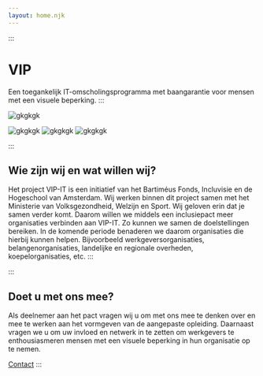 ```yaml
---
layout: home.njk
---
```

:::
# VIP
Een toegankelijk IT-omscholingsprogramma met baangarantie voor mensen met een visuele beperking.
:::

![gkgkgk](/images/coding-room.png)

![gkgkgk](/images/bartimeus-groen.png)
![gkgkgk](/images/incluvisie.png)
![gkgkgk](/images/hogeschool-van-amsterdam.png)

:::
## Wie zijn wij en wat willen wij?
Het project VIP-IT is een initiatief van het Bartiméus Fonds, Incluvisie en de Hogeschool van Amsterdam. Wij werken binnen dit project samen met het Ministerie van Volksgezondheid, Welzijn en Sport. Wij geloven erin dat je samen verder komt. Daarom willen we middels een inclusiepact meer organisaties verbinden aan VIP-IT. Zo kunnen we samen de doelstellingen bereiken. In de komende periode benaderen we daarom organisaties die hierbij kunnen helpen. Bijvoorbeeld werkgeversorganisaties, belangenorganisaties, landelijke en regionale overheden, koepelorganisaties, etc.
:::

:::
## Doet u met ons mee?
Als deelnemer aan het pact vragen wij u om met ons mee te denken over en mee te werken aan het vormgeven van de aangepaste opleiding. Daarnaast vragen we u om uw invloed en netwerk in te zetten om werkgevers te enthousiasmeren mensen met een visuele beperking in hun organisatie op te nemen.

[Contact](/contact)
:::
